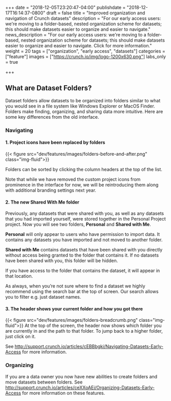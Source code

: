 +++
date = "2018-12-05T23:20:47-04:00"
publishdate = "2018-12-17T16:14:37-0800"
draft = false
title = "Improved organization and navigation of Crunch datasets"
description = "For our early access users: we're moving to a folder-based, nested organization scheme for datasets; this should make datasets easier to organize and easier to navigate."
news_description = "For our early access users: we're moving to a folder-based, nested organization scheme for datasets; this should make datasets easier to organize and easier to navigate. Click for more information."
weight = 20
tags = ["organization", "early access", "datasets"]
categories = ["feature"]
images = ["https://crunch.io/img/logo-1200x630.png"]
labs_only = true

+++

## What are Dataset Folders?

Dataset folders allow datasets to be organized into folders similar to what you would see in a file system like Windows Explorer or MacOS Finder. Folders make finding, organizing, and sharing data more intuitive. Here are some key differences from the old interface.

### Navigating
#### 1. Project icons have been replaced by folders

{{< figure src="dev/features/images/folders-before-and-after.png" class="img-fluid">}}

Folders can be sorted by clicking the column headers at the top of the list.

Note that while we have removed the custom project icons from prominence in the interface for now, we will be reintroducing them along with additional branding settings next year.

#### 2. The new Shared With Me folder
Previously, any datasets that were shared with you, as well as any datasets that you had imported yourself, were stored together in the Personal Project project. Now you will see two folders, **Personal** and **Shared with Me**.

**Personal** will only appear to users who have permission to import data. It contains any datasets you have imported and not moved to another folder.

**Shared with Me** contains datasets that have been shared with you directly without access being granted to the folder that contains it. If no datasets have been shared with you, this folder will be hidden.

If you have access to the folder that contains the dataset, it will appear in that location.

As always, when you’re not sure where to find a dataset we highly recommend using the search bar at the top of screen. Our search allows you to filter e.g. just dataset names.

#### 3. The header shows your current folder and how you got there

{{< figure src="dev/features/images/folders-breadcrumb.png" class="img-fluid">}}
At the top of the screen, the header now shows which folder you are currently in and the path to that folder. To jump back to a higher folder, just click on it.

See http://support.crunch.io/articles/cEBBbgki/Navigating-Datasets-Early-Access for more information.

### Organizing
If you are a data owner you now have new abilities to create folders and move datasets between folders. See http://support.crunch.io/articles/ceXXoAEi/Organizing-Datasets-Early-Access for more information on these features.
